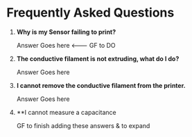 # Frequently Asked Questions #

1. **Why is my Sensor failing to print?**

    Answer Goes here  <--- GF to DO

2. **The conductive filament is not extruding, what do I do?**

    Answer Goes here

3. **I cannot remove the conductive filament from the printer.**

    Answer Goes here

4. **I cannot measure a capacitance


    GF to finish adding these answers & to expand
 
